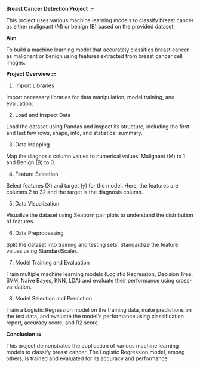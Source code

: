 **Breast Cancer Detection Project :=**

This project uses various machine learning models to classify breast cancer as either malignant (M) or benign (B) based on the provided dataset.

**Aim**

To build a machine learning model that accurately classifies breast cancer as malignant or benign using features extracted from breast cancer cell images.


**Project Overview :=**

1. Import Libraries

Import necessary libraries for data manipulation, model training, and evaluation.

2. Load and Inspect Data


Load the dataset using Pandas and inspect its structure, including the first and last few rows, shape, info, and statistical summary.

3. Data Mapping

Map the diagnosis column values to numerical values: Malignant (M) to 1 and Benign (B) to 0.

4. Feature Selection

Select features (X) and target (y) for the model. Here, the features are columns 2 to 32 and the target is the diagnosis column.

5. Data Visualization

Visualize the dataset using Seaborn pair plots to understand the distribution of features.

6. Data Preprocessing

Split the dataset into training and testing sets. Standardize the feature values using StandardScaler.

7. Model Training and Evaluation

Train multiple machine learning models (Logistic Regression, Decision Tree, SVM, Naive Bayes, KNN, LDA) and evaluate their performance using cross-validation.

8. Model Selection and Prediction

Train a Logistic Regression model on the training data, make predictions on the test data, and evaluate the model's performance using classification report, accuracy score, and R2 score.

**Conclusion :=**


This project demonstrates the application of various machine learning models to classify breast cancer. The Logistic Regression model, among others, is trained and evaluated for its accuracy and performance.
